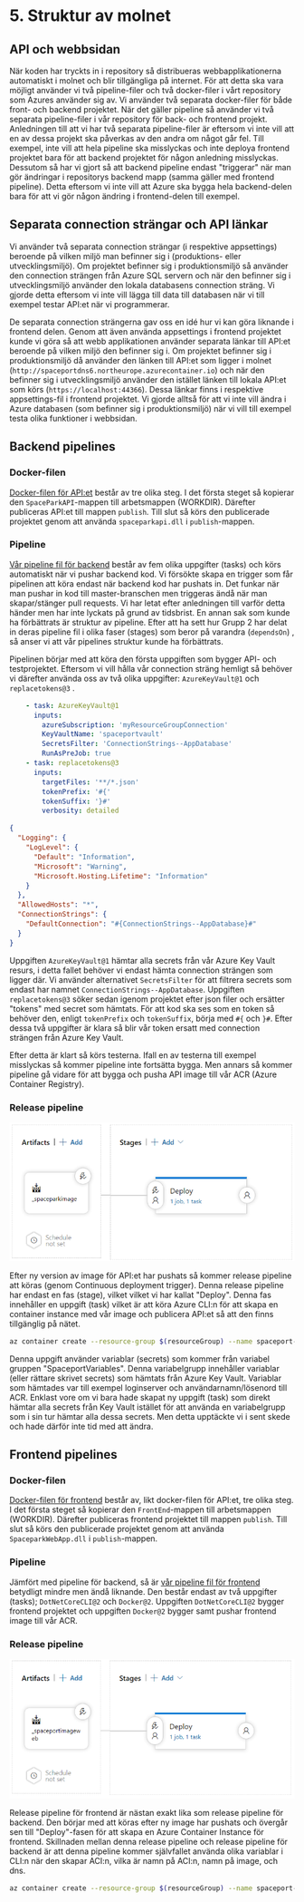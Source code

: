 # 5. Struktur av molnet

## API och webbsidan

När koden har tryckts in i repository så distribueras webbapplikationerna automatiskt i molnet och blir tillgängliga på internet. För att detta ska vara möjligt använder vi två pipeline-filer och två docker-filer i vårt repository som Azures använder sig av. Vi använder två separata docker-filer för både front- och backend projektet. När det gäller pipeline så använder vi två separata pipeline-filer i vår repository för back- och frontend projekt. Anledningen till att vi har två separata pipeline-filer är eftersom vi inte vill att en av dessa projekt ska påverkas av den andra om något går fel. Till exempel, inte vill att hela pipeline ska misslyckas och inte deploya frontend projektet bara för att backend projektet för någon anledning misslyckas. Dessutom så har vi gjort så att backend pipeline endast "triggerar" när man gör ändringar i repositorys backend mapp (samma gäller med frontend pipeline). Detta eftersom vi inte vill att Azure ska bygga hela backend-delen bara för att vi gör någon ändring i frontend-delen till exempel.



## Separata connection strängar och API länkar

Vi använder två separata connection strängar (i respektive appsettings) beroende på vilken miljö man befinner sig i (produktions- eller utvecklingsmiljö). Om projektet befinner sig i produktionsmiljö så använder den connection strängen från Azure SQL servern och när den befinner sig i utvecklingsmiljö använder den lokala databasens connection sträng. Vi gjorde detta eftersom vi inte vill lägga till data till databasen när vi till exempel testar API:et när vi programmerar. 

De separata connection strängerna gav oss en idé hur vi kan göra liknande i frontend delen. Genom att även använda appsettings i frontend projektet kunde vi göra så att webb applikationen använder separata länkar till API:et beroende på vilken miljö den befinner sig i. Om projektet befinner sig i produktionsmiljö då använder den länken till API:et som ligger i molnet (`http://spaceportdns6.northeurope.azurecontainer.io`) och när den befinner sig i utvecklingsmiljö använder den istället länken till lokala API:et som körs (`https://localhost:44366`). Dessa länkar finns i respektive appsettings-fil i frontend projektet. Vi gjorde alltså för att vi inte vill ändra i Azure databasen (som befinner sig i produktionsmiljö) när vi vill till exempel testa olika funktioner i webbsidan.



## Backend pipelines 

### Docker-filen

[Docker-filen för API:et](../BackEnd/DockerFile) består av tre olika steg. I det första steget så kopierar den `SpaceParkAPI`-mappen till arbetsmappen (WORKDIR). Därefter publiceras API:et till mappen `publish`. Till slut så körs den publicerade projektet genom att använda `spaceparkapi.dll` i `publish`-mappen.

### Pipeline

[Vår pipeline fil för backend](../backend-pipeline.yml) består av fem olika uppgifter (tasks) och körs automatiskt när vi pushar backend kod. Vi försökte skapa en trigger som får pipelinen att köra endast när backend kod har pushats in. Det funkar när man pushar in kod till master-branschen men triggeras ändå när man skapar/stänger pull requests. Vi har letat efter anledningen till varför detta händer men har inte lyckats på grund av tidsbrist. En annan sak som kunde ha förbättrats är struktur av pipeline. Efter att ha sett hur Grupp 2 har delat in deras pipeline fil i olika faser (stages) som beror på varandra (`dependsOn`) , så anser vi att vår pipelines struktur kunde ha förbättrats.

Pipelinen börjar med att köra den första uppgiften som bygger API- och testprojektet. Eftersom vi vill hålla vår connection sträng hemligt så behöver vi därefter använda oss av två olika uppgifter: `AzureKeyVault@1` och `replacetokens@3` . 

````yaml
    - task: AzureKeyVault@1
      inputs:
        azureSubscription: 'myResourceGroupConnection'
        KeyVaultName: 'spaceportvault'
        SecretsFilter: 'ConnectionStrings--AppDatabase'
        RunAsPreJob: true   
    - task: replacetokens@3
      inputs:
        targetFiles: '**/*.json'
        tokenPrefix: '#{'
        tokenSuffix: '}#'
        verbosity: detailed
````

````json
{
  "Logging": {
    "LogLevel": {
      "Default": "Information",
      "Microsoft": "Warning",
      "Microsoft.Hosting.Lifetime": "Information"
    }
  },
  "AllowedHosts": "*",
  "ConnectionStrings": {
    "DefaultConnection": "#{ConnectionStrings--AppDatabase}#"
  }
}
````

Uppgiften `AzureKeyVault@1` hämtar alla secrets från vår Azure Key Vault resurs, i detta fallet behöver vi endast hämta connection strängen som ligger där. Vi använder alternativet `SecretsFilter` för att filtrera secrets som endast har namnet `ConnectionStrings--AppDatabase`. Uppgiften `replacetokens@3` söker sedan igenom projektet efter json filer och ersätter "tokens" med secret som hämtats. För att kod ska ses som en token så behöver den, enligt `tokenPrefix` och `tokenSuffix`, börja med `#{` och `}#`. Efter dessa två uppgifter är klara så blir vår token ersatt med connection strängen från Azure Key Vault.

Efter detta är klart så körs testerna. Ifall en av testerna till exempel misslyckas så kommer pipeline inte fortsätta bygga. Men annars så kommer pipeline gå vidare för att bygga och pusha API image till vår ACR (Azure Container Registry).

### Release pipeline

![Release pipeline (backend)](Bilder/Release%20pipeline%20backend.png)

Efter ny version av image för API:et har pushats så kommer release pipeline att köras (genom Continuous deployment trigger). Denna release pipeline har endast en fas (stage), vilket vilket vi har kallat "Deploy". Denna fas innehåller en uppgift (task) vilket är att köra Azure CLI:n för att skapa en container instance med vår image och publicera API:et så att den finns tillgänglig på nätet. 

````bash
az container create --resource-group $(resourceGroup) --name spaceport-api --image $(loginServer)/$(imageName):$(Build.BuildId) --registry-login-server $(loginServer) --registry-username $(acrUsername) --registry-password $(acrPassword) --dns-name-label spaceportdns6 --ports 80
````

Denna uppgift använder variablar (secrets) som kommer från variabel gruppen "SpaceportVariables". Denna variabelgrupp innehåller variablar (eller rättare skrivet secrets) som hämtats från Azure Key Vault.  Variablar som hämtades var till exempel loginserver och användarnamn/lösenord till ACR. Enklast vore om vi bara hade skapat ny uppgift (task) som direkt hämtar alla secrets från Key Vault istället för att använda en variabelgrupp som i sin tur hämtar alla dessa secrets. Men detta upptäckte vi i sent skede och hade därför inte tid med att ändra.



## Frontend pipelines 

### Docker-filen

[Docker-filen för frontend](../FrontEnd/DockerFile) består av, likt docker-filen för API:et, tre olika steg. I det första steget så kopierar den `FrontEnd`-mappen till arbetsmappen (WORKDIR). Därefter publiceras frontend projektet till mappen `publish`. Till slut så körs den publicerade projektet genom att använda `SpaceparkWebApp.dll` i `publish`-mappen.

### Pipeline

Jämfört med pipeline för backend, så är [vår pipeline fil för frontend](../frontend-pipeline.yml) betydligt mindre men ändå liknande. Den består endast av två uppgifter (tasks); `DotNetCoreCLI@2` och `Docker@2`. Uppgiften `DotNetCoreCLI@2` bygger frontend projektet och uppgiften `Docker@2` bygger samt pushar frontend image till vår ACR. 

### Release pipeline

![Release pipeline (frontend)](Bilder/Release%20pipeline%20frontend.png)

Release pipeline för frontend är nästan exakt lika som release pipeline för backend. Den börjar med att köras efter ny image har pushats och övergår sen till "Deploy"-fasen för att skapa en Azure Container Instance för frontend. Skillnaden mellan denna release pipeline och release pipeline för backend är att denna pipeline kommer självfallet använda olika variablar i CLI:n när den skapar ACI:n, vilka är namn på ACI:n, namn på image, och dns.

````bash
az container create --resource-group $(resourceGroup) --name spaceport-web --image $(loginServer)/$(imageNameWeb):$(Build.BuildId) --registry-login-server $(loginServer) --registry-username $(acrUsername) --registry-password $(acrPassword) --dns-name-label spaceportdns6web --ports 80
````



